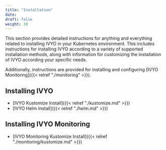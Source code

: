 ```yaml
---
title: "Installation"
date:
draft: false
weight: 30
---
```


This section provides detailed instructions for anything and everything related to installing IVYO
in your Kubernetes environment.  This includes instructions for installing IVYO according to a
variety of supported installation methods, along with information for customizing the installation
of IVYO according your specific needs.

Additionally, instructions are provided for installing and configuring [IVYO Monitoring]({{< relref "./monitoring" >}}).

## Installing IVYO

- [IVYO Kustomize Install]({{< relref "./kustomize.md" >}})
- [IVYO Helm Install]({{< relref "./helm.md" >}})

## Installing IVYO Monitoring

- [IVYO Monitoring Kustomize Install]({{< relref "./monitoring/kustomize.md" >}})

